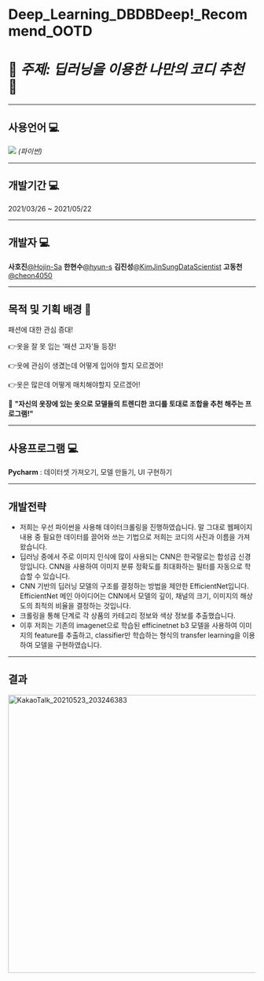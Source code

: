 # Deep_Learning_DBDBDeep!_Recommend_OOTD
# :dress: _주제: 딥러닝을 이용한 나만의 코디 추천_ :tshirt:
------------------------------------------------------------
## 사용언어 :computer:

<img src="https://img.shields.io/badge/Python-3766AB?style=flat-square&logo=Python&logoColor=white"/></a>      _(파이썬)_

-----------------------------------------------------------

## 개발기간 :computer:

2021/03/26 ~ 2021/05/22

-----------------------------------------------------------

## 개발자 :computer:


**사호진**[@Hojin-Sa](https://github.com/Hojin-Sa)   **한현수**[@hyun-s](https://github.com/hyun-s)   **김진성**[@KimJinSungDataScientist](https://github.com/KimJinSungDataScientist)   **고동천**[@cheon4050](https://github.com/cheon4050)

-----------------------------------------------------------


## 목적 및 기획 배경 :seedling:
패션에 대한 관심 증대!

👉옷을 잘 못 입는 ‘패션 고자’들 등장!

👉옷에 관심이 생겼는데 어떻게 입어야 할지 모르겠어!

👉옷은 많은데 어떻게 매치해야할지 모르겠어!
        
🚩
**"자신의 옷장에 있는 옷으로 모델들의 트렌디한 코디를 토대로 조합을 추천 해주는 프로그램!"**


------------------------------------------------------------


## 사용프로그램 :computer:

**Pycharm** : 데이터셋 가져오기, 모델 만들기, UI 구현하기

-----------------------------------------------------------

## 개발전략
- 저희는 우선 파이썬을 사용해 데이터크롤링을 진행하였습니다. 말 그대로 웹페이지 내용 중 필요한 데이터를 끌어와 쓰는 기법으로 저희는 코디의 사진과 이름을 가져왔습니다.
- 딥러닝 중에서 주로 이미지 인식에 많이 사용되는 CNN은 한국말로는 합성곱 신경망입니다. CNN을 사용하여 이미지 분류 정확도를 최대화하는 필터를 자동으로 학습할 수 있습니다.
- CNN 기반의 딥러닝 모델의 구조를 결정하는 방법을 제안한 EfficientNet입니다. EfficientNet 메인 아이디어는 CNN에서 모델의 깊이, 채널의 크기, 이미지의 해상도의 최적의 비율을 결정하는 것입니다. 
- 크롤링을 통해 단계로 각 상품의 카테고리 정보와 색상 정보를 추출했습니다.
- 이후 저희는 기존의 imagenet으로 학습된 efficinetnet b3 모델을 사용하여 이미지의 feature를 추출하고, classifier만 학습하는 형식의 transfer learning을 이용하여 모델을 구현하였습니다.

---------------------------------------------------------

## 결과
<img width="566" alt="KakaoTalk_20210523_203246383" src="https://user-images.githubusercontent.com/69353667/119258858-75f8d700-bc06-11eb-84e2-8ecce7408d60.png">

